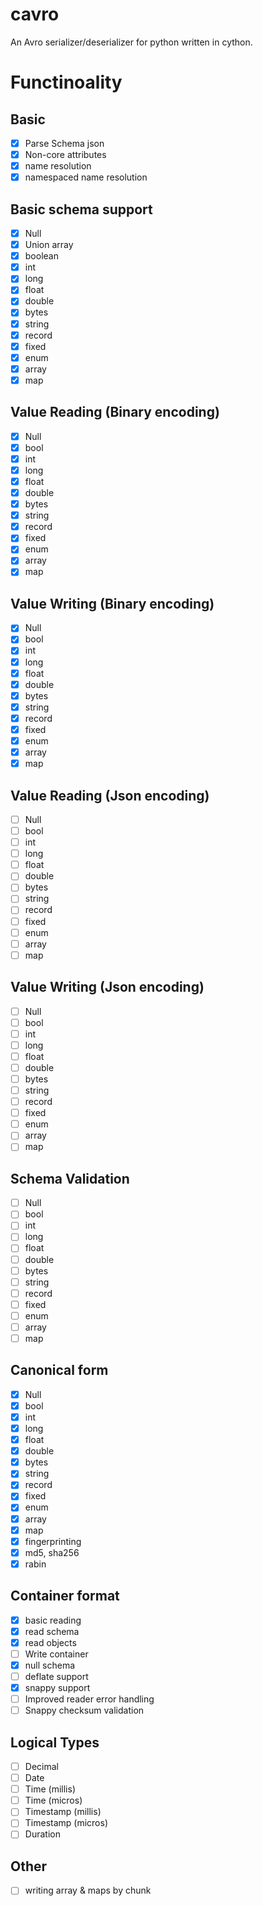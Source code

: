 # cavro

An Avro serializer/deserializer for python written in cython.

# Functinoality

## Basic

-   [x] Parse Schema json
-   [x] Non-core attributes
-   [x] name resolution
-   [x] namespaced name resolution

## Basic schema support

-   [x] Null
-   [x] Union array
-   [x] boolean
-   [x] int
-   [x] long
-   [x] float
-   [x] double
-   [x] bytes
-   [x] string
-   [x] record
-   [x] fixed
-   [x] enum
-   [x] array
-   [x] map

## Value Reading (Binary encoding)

-   [x] Null
-   [x] bool
-   [x] int
-   [x] long
-   [x] float
-   [x] double
-   [x] bytes
-   [x] string
-   [x] record
-   [x] fixed
-   [x] enum
-   [x] array
-   [x] map

## Value Writing (Binary encoding)

-   [x] Null
-   [x] bool
-   [x] int
-   [x] long
-   [x] float
-   [x] double
-   [x] bytes
-   [x] string
-   [x] record
-   [x] fixed
-   [x] enum
-   [x] array
-   [x] map

## Value Reading (Json encoding)

-   [ ] Null
-   [ ] bool
-   [ ] int
-   [ ] long
-   [ ] float
-   [ ] double
-   [ ] bytes
-   [ ] string
-   [ ] record
-   [ ] fixed
-   [ ] enum
-   [ ] array
-   [ ] map

## Value Writing (Json encoding)

-   [ ] Null
-   [ ] bool
-   [ ] int
-   [ ] long
-   [ ] float
-   [ ] double
-   [ ] bytes
-   [ ] string
-   [ ] record
-   [ ] fixed
-   [ ] enum
-   [ ] array
-   [ ] map

## Schema Validation

-   [ ] Null
-   [ ] bool
-   [ ] int
-   [ ] long
-   [ ] float
-   [ ] double
-   [ ] bytes
-   [ ] string
-   [ ] record
-   [ ] fixed
-   [ ] enum
-   [ ] array
-   [ ] map

## Canonical form

-   [x] Null
-   [x] bool
-   [x] int
-   [x] long
-   [x] float
-   [x] double
-   [x] bytes
-   [x] string
-   [x] record
-   [x] fixed
-   [x] enum
-   [x] array
-   [x] map
-   [x] fingerprinting
-   [x] md5, sha256
-   [x] rabin

## Container format

-   [x] basic reading
-   [x] read schema
-   [x] read objects
-   [ ] Write container
-   [x] null schema
-   [ ] deflate support
-   [x] snappy support
-   [ ] Improved reader error handling
-   [ ] Snappy checksum validation

## Logical Types

-   [ ] Decimal
-   [ ] Date
-   [ ] Time (millis)
-   [ ] Time (micros)
-   [ ] Timestamp (millis)
-   [ ] Timestamp (micros)
-   [ ] Duration

## Other

-   [ ] writing array & maps by chunk
